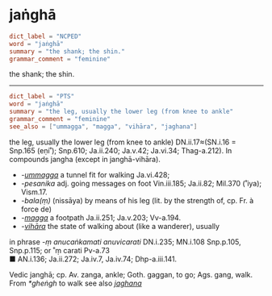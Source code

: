 # jaṅghā

``` toml
dict_label = "NCPED"
word = "jaṅghā"
summary = "the shank; the shin."
grammar_comment = "feminine"
```

the shank; the shin.

--------------------

``` toml
dict_label = "PTS"
word = "jaṅghā"
summary = "the leg, usually the lower leg (from knee to ankle"
grammar_comment = "feminine"
see_also = ["ummagga", "magga", "vihāra", "jaghana"]
```

the leg, usually the lower leg (from knee to ankle) DN.ii.17≈(SN.i.16 = Snp.165 (eṇi˚); Snp.610; Ja.ii.240; Ja.v.42; Ja.vi.34; Thag\-a.212). In compounds jangha (except in janghā\-vihāra).

* *\-[ummagga](ummagga.md)* a tunnel fit for walking Ja.vi.428;
* *\-pesanika* adj. going messages on foot Vin.iii.185; Ja.ii.82; Mil.370 (˚iya); Vism.17.
* *\-bala(ṃ)* (nissāya) by means of his leg (lit. by the strength of, cp. Fr. à force de)
* *\-[magga](magga.md)* a footpath Ja.ii.251; Ja.v.203; Vv\-a.194.
* *\-[vihāra](vihāra.md)* the state of walking about (like a wanderer), usually

in phrase *\-ṃ anucaṅkamati anuvicarati* DN.i.235; MN.i.108 Snp.p.105, Snp.p.115; or ˚ṃ carati Pv\-a.73  
■ AN.i.136; Ja.ii.272; Ja.iv.7, Ja.iv.74; Dhp\-a.iii.141.

Vedic janghā; cp. Av. zanga, ankle; Goth. gaggan, to go; Ags. gang, walk. From *\*gheṅgh* to walk see also *[jaghana](jaghana.md)*


